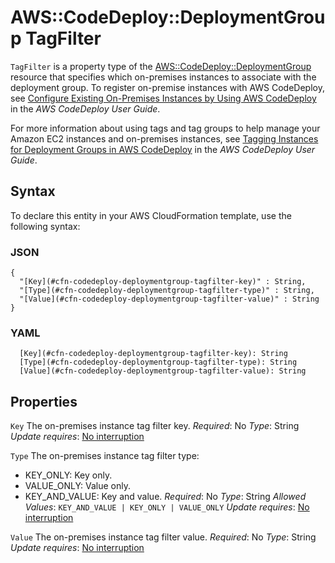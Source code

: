 # AWS::CodeDeploy::DeploymentGroup TagFilter<a name="aws-properties-codedeploy-deploymentgroup-tagfilter"></a>

 `TagFilter` is a property type of the [AWS::CodeDeploy::DeploymentGroup ](https://docs.aws.amazon.com/AWSCloudFormation/latest/UserGuide/aws-resource-codedeploy-deploymentgroup.html) resource that specifies which on\-premises instances to associate with the deployment group\. To register on\-premise instances with AWS CodeDeploy, see [Configure Existing On\-Premises Instances by Using AWS CodeDeploy](https://docs.aws.amazon.com/codedeploy/latest/userguide/instances-on-premises.html) in the *AWS CodeDeploy User Guide*\.

For more information about using tags and tag groups to help manage your Amazon EC2 instances and on\-premises instances, see [Tagging Instances for Deployment Groups in AWS CodeDeploy](https://docs.aws.amazon.com/codedeploy/latest/userguide/instances-tagging.html) in the *AWS CodeDeploy User Guide*\.

## Syntax<a name="aws-properties-codedeploy-deploymentgroup-tagfilter-syntax"></a>

To declare this entity in your AWS CloudFormation template, use the following syntax:

### JSON<a name="aws-properties-codedeploy-deploymentgroup-tagfilter-syntax.json"></a>

```
{
  "[Key](#cfn-codedeploy-deploymentgroup-tagfilter-key)" : String,
  "[Type](#cfn-codedeploy-deploymentgroup-tagfilter-type)" : String,
  "[Value](#cfn-codedeploy-deploymentgroup-tagfilter-value)" : String
}
```

### YAML<a name="aws-properties-codedeploy-deploymentgroup-tagfilter-syntax.yaml"></a>

```
  [Key](#cfn-codedeploy-deploymentgroup-tagfilter-key): String
  [Type](#cfn-codedeploy-deploymentgroup-tagfilter-type): String
  [Value](#cfn-codedeploy-deploymentgroup-tagfilter-value): String
```

## Properties<a name="aws-properties-codedeploy-deploymentgroup-tagfilter-properties"></a>

`Key`  <a name="cfn-codedeploy-deploymentgroup-tagfilter-key"></a>
The on\-premises instance tag filter key\.
*Required*: No
*Type*: String
*Update requires*: [No interruption](https://docs.aws.amazon.com/AWSCloudFormation/latest/UserGuide/using-cfn-updating-stacks-update-behaviors.html#update-no-interrupt)

`Type`  <a name="cfn-codedeploy-deploymentgroup-tagfilter-type"></a>
The on\-premises instance tag filter type:
+ KEY\_ONLY: Key only\.
+ VALUE\_ONLY: Value only\.
+ KEY\_AND\_VALUE: Key and value\.
*Required*: No
*Type*: String
*Allowed Values*: `KEY_AND_VALUE | KEY_ONLY | VALUE_ONLY`
*Update requires*: [No interruption](https://docs.aws.amazon.com/AWSCloudFormation/latest/UserGuide/using-cfn-updating-stacks-update-behaviors.html#update-no-interrupt)

`Value`  <a name="cfn-codedeploy-deploymentgroup-tagfilter-value"></a>
The on\-premises instance tag filter value\.
*Required*: No
*Type*: String
*Update requires*: [No interruption](https://docs.aws.amazon.com/AWSCloudFormation/latest/UserGuide/using-cfn-updating-stacks-update-behaviors.html#update-no-interrupt)
